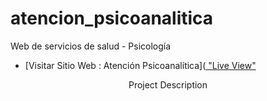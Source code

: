 # atencion_psicoanalitica
Web de servicios de salud - Psicología

- [Visitar Sitio Web : Atención Psicoanalítica]([<Homepage url> "Live View"](https://joelrivadev.github.io/atencion_psicoanalitica/)

<p align="center">Project Description</p>
